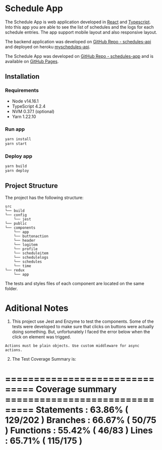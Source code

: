 
# Schedule App

The Schedule App is web application developed in [React](https://reactjs.org/) and [Typescript](https://www.typescriptlang.org/).
Into this app you are able to see the list of schedules and the logs for each schedule entries. The app support mobile layout and also responsive layout.

The backend application was developed on [GitHub Repo - schedules-api](https://github.com/claudiacarvalhoc/schedules-api) and deployed on heroku [myschedules-api](https://myschedules-api.herokuapp.com/).

The Schedule App was developed on [GitHub Repo - schedules-app](https://github.com/claudiacarvalhoc/schedules-app) and is available on [GitHub Pages](https://claudiacarvalhoc.github.io/schedules-app/).

## Installation

### Requirements

* Node v14.16.1
* TypeScript 4.2.4
* NVM 0.37.1 (optional)
* Yarn 1.22.10

### Run app

```bash
yarn install
yarn start
```

### Deploy app

```bash
yarn build
yarn deploy
```

## Project Structure

The project has the following structure:
```
src
└── build
└── config
    └── jest
└── public
└── components
    └── app
    └── buttonaction
    └── header
    └── logitem
    └── profile
    └── scheduleitem
    └── schedulelogs
    └── schedules
    └── time
└── redux
    └── app
```
The tests and styles files of each component are located on the same folder.

# Aditional Notes

1. This project use Jest and Enzyme to test the components.
Some of the tests were developed to make sure that clicks on buttons were actually doing something. But, unfortunately I faced the error below when the click on element was trigged.
```console
Actions must be plain objects. Use custom middleware for async actions.
```

2. The Test Coverage Summary is:

=============================== Coverage summary ===============================
Statements   : 63.86% ( 129/202 )
Branches     : 66.67% ( 50/75 )
Functions    : 55.42% ( 46/83 )
Lines        : 65.71% ( 115/175 )
================================================================================